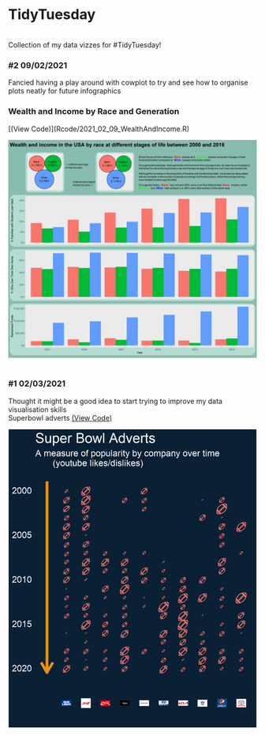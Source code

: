 # TidyTuesday
<br>
Collection of my data vizzes for #TidyTuesday!

<br>

### #2 09/02/2021

Fancied having a play around with cowplot to try and see how to organise plots neatly for future infographics
<br>
<h3>Wealth and Income by Race and Generation</h3> 
[(View Code)](Rcode/2021_02_09_WealthAndIncome.R)

![](plots/2021_02_09_WealthAndIncome.png)
<br>
<br>

### #1 02/03/2021

Thought it might be a good idea to start trying to improve my data visualisation skills
<br>
Superbowl adverts [(View Code)](Rcode/2021_03_02_NFLAdverts.R)

![](plots/2021_03_02_NFLAdverts.png)